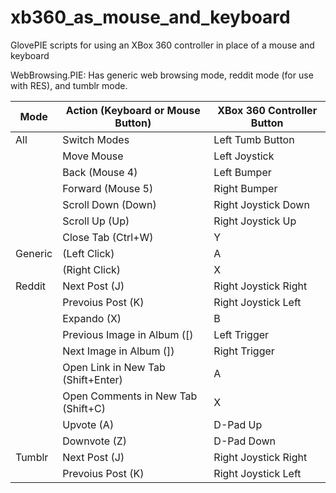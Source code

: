 xb360_as_mouse_and_keyboard
===========================

GlovePIE scripts for using an XBox 360 controller in place of a mouse and keyboard

WebBrowsing.PIE:
Has generic web browsing mode, reddit mode (for use with RES), and tumblr mode.

Mode | Action (Keyboard or Mouse Button) | XBox 360 Controller Button
---|---|---
All | Switch Modes | Left Tumb Button
|| Move Mouse | Left Joystick
|| Back (Mouse 4) | Left Bumper
|| Forward (Mouse 5) | Right Bumper
|| Scroll Down (Down) | Right Joystick Down
|| Scroll Up (Up) | Right Joystick Up
|| Close Tab (Ctrl+W) | Y
Generic | (Left Click) | A
|| (Right Click) | X
Reddit | Next Post (J) | Right Joystick Right
|| Prevoius Post (K) | Right Joystick Left
|| Expando (X)| B
|| Previous Image in Album ([) | Left Trigger
|| Next Image in Album (]) | Right Trigger
|| Open Link in New Tab (Shift+Enter) | A
|| Open Comments in New Tab (Shift+C) | X
|| Upvote (A) | D-Pad Up
|| Downvote (Z) | D-Pad Down
Tumblr | Next Post (J) | Right Joystick Right
|| Prevoius Post (K) | Right Joystick Left
